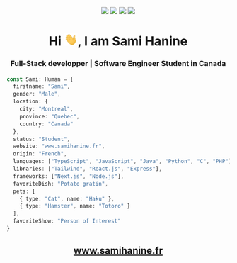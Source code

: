 <p align="center">
	<img src="https://img.shields.io/badge/Age-20-blue" />
  <img src="https://img.shields.io/badge/Focus-%20Typescript-brightgreen" />
  <img src="https://img.shields.io/badge/Lives-Montréal-success%22" />
  <img src="https://img.shields.io/badge/Languages-English%20%26%20French-brightgreen" />
</p>
<h1 align="center">Hi <img src="https://raw.githubusercontent.com/ABSphreak/ABSphreak/master/gifs/Hi.gif" width="30px">, I am Sami Hanine </h1>
<h3 align="center">Full-Stack developper | Software Engineer Student in Canada </h3>

```typescript
const Sami: Human = {
  firstname: "Sami",
  gender: "Male",
  location: {
    city: "Montreal",
    province: "Quebec",
    country: "Canada"
  },
  status: "Student",
  website: "www.samihanine.fr",
  origin: "French",
  languages: ["TypeScript", "JavaScript", "Java", "Python", "C", "PHP"],
  libraries: ["Tailwind", "React.js", "Express"],
  frameworks: ["Next.js", "Node.js"],
  favoriteDish: "Potato gratin",
  pets: [
    { type: "Cat", name: "Haku" },
    { type: "Hamster", name: "Totoro" }
  ],
  favoriteShow: "Person of Interest"
}
```
<h2 align="center"><a href="www.samihanine.fr">www.samihanine.fr</a></h2>
